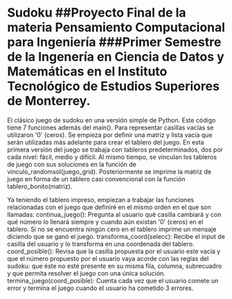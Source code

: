 # Sudoku ##Proyecto Final de la materia Pensamiento Computacional para Ingeniería ###Primer Semestre de la Ingenería en Ciencia de Datos y Matemáticas en el Instituto Tecnológico de Estudios Superiores de Monterrey.

El clásico juego de sudoku en una versión simple de Python. Este código tiene 7 funciones además del main(). Para representar casillas vacías se utilizaron '0' (ceros).
Se empieza por definir una matriz y lista vacía que serán utilizadas más adelante para crear el tablero del juego. En esta primera versión del juego se trabaja con tableros predeterminados, dos por cada nivel: fácil, medio y difícil. Al mismo tiempo, se vinculan los tableros de juego con sus soluciones en la función de vinculo_randomsol(juego_grid). Posteriormente se imprime la matriz de juego en forma de un tablero casi convencional con la función tablero_bonito(matriz).

Ya teniendo el tablero impreso, empiezan a trabajar las funciones relacionadas con el juego que definiré en el mismo orden en el que son llamadas:
continua_juego(): Pregunta al usuario qué casilla cambiará y con qué número lo llenará siempre y cuando aún existan '0' (ceros) en el tablero. Si no se encuentra ningún cero en el tablero imprime un mensaje diciendo que se ganó el juego.
transforma_coord(selecc): Recibe el input de casilla del usuario y lo transforma en una coordenada del tablero. 
coord_posible(): Revisa que la casilla propuesta por el usuario este vacía y que el número propuesto por el usuario vaya acorde con las reglas del sudoku: que éste no esté presente en su misma fila, columna, subrecuadro y que permita resolver el juego con una única solución.
termina_juego(coord_posible): Cuenta cada vez que el usuario comete un error y termina el juego cuando el usuario ha cometido 3 errores. 
